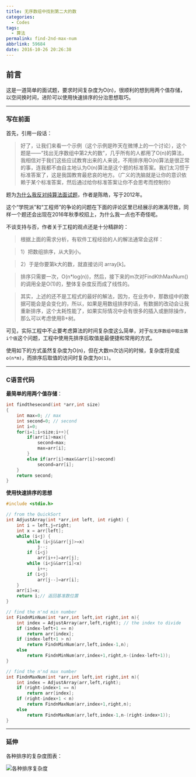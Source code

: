 ```yaml
---
title: 无序数组中找到第二大的数
categories:
  - Codes
tags:
  - 算法
permalink: find-2nd-max-num
abbrlink: 59684
date: 2016-10-26 20:26:38
---
```


<h2 id="intro">前言</h2>这是一道简单的面试题，要求时间复杂度为O(n)，很顺利的想到用两个值存储，以空间换时间，进阶可以使用快速排序的分治思想取巧。


<!-- more -->

---------------

### 写在前面

首先，引用一段话：

> 好了，让我们来看一个示例（这个示例是昨天在微博上的一个讨论），这个题是——“找出无序数组中第2大的数”，几乎所有的人都用了O(n)的算法，我相信对于我们这些应试教育出来的人来说，不用排序用O(n)算法是很正常的事，连我都不由自主地认为O(n)算法是这个题的标准答案。我们太习惯于标准答案了，这是我国教育最悲哀的地方。（广义的洗脑就是让你的意识依赖于某个标准答案，然后通过给你标准答案让你不会思考而控制你）

题为[为什么我反对纯算法面试题](http://coolshell.cn/articles/8138.html/)，作者是陈皓，写于2012年。

这个“学院派”和“工程师”的争论的问题在下面的评论区里已经展示的淋漓尽致，同样一个题还会出现在2016年秋季校招上，为什么我一点也不奇怪呢。

不谈支持与否，作者关于工程的观点还是十分精辟的：

> 根据上面的需求分析，有软件工程经验的人的解法通常会这样：

>   1）把数组排序，从大到小。

>   2）于是你要第k大的数，就直接访问 array[k]。

>   排序只需要一次，O(n*log(n))，然后，接下来的m次对FindKthMaxNum()的调用全是O(1)的，整体复杂度反而成了线性的。

>   其实，上述的还不是工程式的最好的解法，因为，在业务中，那数组中的数据可能会是会变化的，所以，如果是用数组排序的话，有数据的改动会让我重新排序，这个太耗性能了，如果实际情况中会有很多的插入或删除操作，那么可以考虑使用B+树。

可见，实际工程中不止要考虑算法的时间复杂度这么简单，对于`在无序数组中取出第i个值`这个问题，工程中使用先排序后取值是最便捷和常用的方式。

使用如下的方式虽然复杂度为O(n)，但在大数m次访问的时候，复杂度将变成`o(n*m)`，而排序后取值的访问时复杂度为`O(1)`。

---

### C语言代码

**最简单的用两个值存储**：

``` C
int findthesecond(int *arr,int size)
{
    int max=0; // max
    int second=0; // second
    int i=0;
    for(i=1;i<size;i++){
        if(arr[i]>max){
            second=max;
            max=arr[i];
        }
        else if(arr[i]<max&&arr[i]>second)
            second=arr[i];
    }
    return second;
}
```

**使用快速排序的思想**

``` C
#include <stdio.h>

// from the QuickSort
int AdjustArray(int *arr,int left, int right) {
	int i = left,j=right;
	int x = arr[left];
	while (i<j) {
		while (i<j&&arr[j]>=x)
			j--;
		if (i<j) 
			arr[i++]=arr[j];
		while (i<j&&arr[i]<x)
			i++;
		if (i<j)
			arr[j--]=arr[i];
	}
	arr[i]=x;
	return i;// 返回基准数位置
}

// find the n'nd min number
int FindnMinNum(int *arr,int left,int right,int n){
	int index = AdjustArray(arr,left,right); // the index to divide
	if (index-left+1 == n)
		return arr[index];
	if (index-left+1 > n)
		return FindnMinNum(arr,left,index-1,n);
	else
		return FindnMinNum(arr,index+1,right,n-(index-left+1));
}

// find the n'nd max number
int FindnMaxNum(int *arr,int left,int right,int n){
	int index = AdjustArray(arr,left,right);
	if (right-index+1 == n)
		return arr[index];
	if (right-index+1 < n)
		return FindnMaxNum(arr,index+1,right,n);
	else
		return FindnMaxNum(arr,left,index-1,n-(right-index+1));
}

```


---

### 延伸

各种排序的复杂度图表：

![各种排序复杂度](http://o7myibfc7.bkt.clouddn.com/21457204_1326898064RUxx.jpg?imageView2/2/h/400/)
